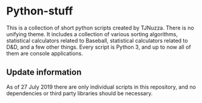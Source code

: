 # Python-stuff

This is a collection of short python scripts created by TJNuzza. There is no unifying theme.
It includes a collection of various sorting algorithms,
statistical calculators related to Baseball,
statistical calculators related to D&D, and a few other things.
Every script is Python 3, and up to now all of them are console applications.

## Update information

As of 27 July 2019 there are only individual scripts in this repository,
and no dependencies or third party libraries should be necessary.
